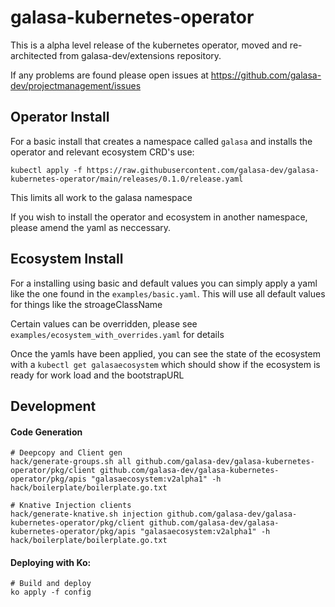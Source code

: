 # galasa-kubernetes-operator
This is a alpha level release of the kubernetes operator, moved and re-architected from galasa-dev/extensions repository.

If any problems are found please open issues at https://github.com/galasa-dev/projectmanagement/issues

## Operator Install

For a basic install that creates a namespace called `galasa` and installs the operator and relevant ecosystem CRD's use:

```
kubectl apply -f https://raw.githubusercontent.com/galasa-dev/galasa-kubernetes-operator/main/releases/0.1.0/release.yaml
```
This limits all work to the galasa namespace

If you wish to install the operator and ecosystem in another namespace, please amend the yaml as neccessary.

## Ecosystem Install

For a installing using basic and default values you can simply apply a yaml like the one found in the `examples/basic.yaml`. This will use all default values for things like the stroageClassName

Certain values can be overridden, please see `examples/ecosystem_with_overrides.yaml` for details

Once the yamls have been applied, you can see the state of the ecosystem with a `kubectl get galasaecosystem` which should show if the ecosystem is ready for work load and the bootstrapURL
## Development

#### Code Generation
```
# Deepcopy and Client gen
hack/generate-groups.sh all github.com/galasa-dev/galasa-kubernetes-operator/pkg/client github.com/galasa-dev/galasa-kubernetes-operator/pkg/apis "galasaecosystem:v2alpha1" -h hack/boilerplate/boilerplate.go.txt

# Knative Injection clients
hack/generate-knative.sh injection github.com/galasa-dev/galasa-kubernetes-operator/pkg/client github.com/galasa-dev/galasa-kubernetes-operator/pkg/apis "galasaecosystem:v2alpha1" -h hack/boilerplate/boilerplate.go.txt
```

#### Deploying with Ko:
```
# Build and deploy
ko apply -f config
```
